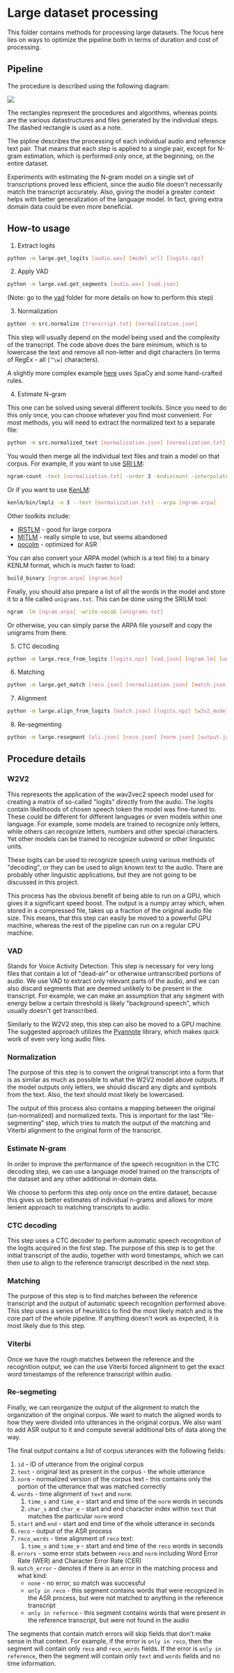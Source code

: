 # Large dataset processing

This folder contains methods for processing large datasets. The focus here lies
on ways to optimize the pipeline both in terms of duration and cost of processing.

## Pipeline

The procedure is described using the following diagram:

![](diagram.png)

The rectangles represent the procedures and algorithms, whereas points are the various
datastructures and files generated by the individual steps. The dashed rectangle is used
as a note.

The pipline describes the processing of each individual audio and reference text pair.
That means that each step is applied to a single pair, except for N-gram estimation,
which is performed only once, at the beginning, on the entire dataset.

Experiments with estimating the N-gram model on a single set of transcriptions proved
less efficient, since the audio file doesn't necessarily match the transcript accurately.
Also, giving the model a greater context helps with better generalization of the language model.
In fact, giving extra domain data could be even more beneficial.

## How-to usage

1. Extract logits

```bash
python -m large.get_logits [audio.wav] [model_url] [logits.npz]
```

2. Apply VAD

```bash
python -m large.vad.get_segments [audio.wav] [vad.json]
```

(Note: go to the [vad](vad) folder for more details on how to perform this step)

3. Normalization

```bash
python -m src.normalize [transcript.txt] [normalization.json]
```

This step will usually depend on the model being used and the complexity of the transcript.
The code above does the bare minimum, which is to lowercase the text and remove all non-letter and digit
characters (in terms of RegEx - all `[^\w]` characters).

A slightly more complex example [here](https://github.com/danijel3/TextNormalizePL) uses SpaCy and some hand-crafted
rules.

4. Estimate N-gram

This one can be solved using several different toolkits. Since you need to do this only once, you can
choose whatever you find most convenient. For most methods, you will need to extract the normalized text
to a separate file:

```bash
python -m src.normalized_text [normalization.json] [normalization.txt]
```

You would then merge all the individual text files and train a model on that corpus. For example, if you want
to use [SRI LM](http://www.speech.sri.com/projects/srilm/download.html):

```bash
ngram-count -text [normalization.txt] -order 3 -kndiscount -interpolate -lm [ngram.arpa]
```

Or if you want to use [KenLM](https://github.com/kpu/kenlm):

```bash
kenlm/bin/lmplz -o 3 --text [normalization.txt] --arpa [ngram.arpa]
```

Other toolkits include:

* [IRSTLM](http://hlt-mt.fbk.eu/technologies/irstlm) - good for large corpora
* [MITLM](https://github.com/mitlm/mitlm) - really simple to use, but seems abandoned
* [pocolm](https://github.com/danpovey/pocolm) - optimized for ASR

You can also convert your ARPA model (which is a text file) to a binary KENLM format, which is much faster to load:

```bash
build_binary [ngram.arpa] [ngram.bin]
```

Finally, you should also prepare a list of all the words in the model and store it to a file called `unigrams.txt`. This
can be done using the SRILM tool:

```bash
ngram -lm [ngram.arpa] -write-vocab [unigrams.txt]
```

Or otherwise, you can simply parse the ARPA file yourself and copy the unigrams from there.

5. CTC decoding

```bash
python -m large.reco_from_logits [logits.npz] [vad.json] [ngram.lm] [unigrams.txt] [w2v2_model] [reco.json]
```

6. Matching

```bash
python -m large.get_match [reco.json] [normalization.json] [match.json] 
```

7. Alignment

```bash
python -m large.align_from_logits [match.json] [logits.npz] [w2v2_model] [ali.json]
```

8. Re-segmenting

```bash
python -m large.resegment [ali.json] [reco.json] [norm.json] [output.json]
```

## Procedure details

### W2V2

This represents the application of the wav2vec2 speech model used for creating a matrix of
so-called "logits" directly from the audio. The logits contain likelihoods of chosen speech
token the model was fine-tuned to. These could be different for different languages or even
models within one language. For example, some models are trained to recognize only letters, while others
can recognize letters, numbers and other special characters. Yet other models can be trained to
recognize subword or other linguistic units.

These logits can be used to recognize speech using various methods of "decoding", or they can
be used to align known text to the audio. There are probably other linguistic applications, but
they are not going to be discussed in this project.

This process has the obvious benefit of being able to run on a GPU, which gives it
a significant speed boost. The output is a numpy array which, when stored in a compressed file,
takes up a fraction of the original audio file size. This means, that this step can easily be moved
to a powerful GPU machine, whereas the rest of the pipeline can run on a regular CPU machine.

### VAD

Stands for Voice Activity Detection. This step is necessary for very long files that contain a lot
of "dead-air" or otherwise untranscribed portions of audio. We use VAD to extract only relevant
parts of the audio, and we can also discard segments that are deemed unlikely to be present in the
transcript. For example, we can make an assumption that any segment with energy below a certain
threshold is likely "background speech", which usually doesn't get transcribed.

Similarly to the W2V2 step, this step can also be moved to a GPU machine. The suggested approach
utilizes the [Pyannote](https://github.com/pyannote/pyannote-audio) library, which makes quick work
of even very long audio files.

### Normalization

The purpose of this step is to convert the original transcript into a form that is
as similar as much as possible to what the W2V2 model above outputs. If the model outputs
only letters, we should discard any digits and symbols from the text. Also, the text should
most likely be lowercased.

The output of this process also contains a mapping between the original (un-normalized) and
normalized texts. This is important for the last "Re-segmenting" step, which tries to match
the output of the matching and Viterbi alignment to the original form of the transcript.

### Estimate N-gram

In order to improve the performance of the speech recognition in the CTC decoding step, we
can use a language model trained on the transcripts of the dataset and any other additional
in-domain data.

We choose to perform this step only once on the entire dataset, because this gives us better
estimates of individual n-grams and allows for more lenient approach to matching transcripts
to audio.

### CTC decoding

This step uses a CTC decoder to perform automatic speech recognition of the logits acquired
in the first step. The purpose of this step is to get the initial transcript of the audio,
together with word timestamps, which we can then use to align to the reference transcript described
in the next step.

### Matching

The purpose of this step is to find matches between the reference transcript and the output of
automatic speech recognition performed above. This step uses a series of heuristics to find the
most likely match and is the core part of the whole pipeline. If anything doesn't work as expected,
it is most likely due to this step.

### Viterbi

Once we have the rough matches between the reference and the recognition output, we can the use Viterbi
forced alignment to get the exact word timestamps of the reference transcript within audio.

### Re-segmeting

Finally, we can reorganize the output of the alignment to match the organization of the original corpus.
We want to match the aligned words to how they were divided into utterances in the original corpus. We also
want to add ASR output to it and compute several additional bits of data along the way.

The final output contains a list of corpus uterances with the following fields:

1. `id` - ID of utterance from the original corpus
2. `text` - original text as present in the corpus - the whole utterance
3. `norm` - normalized version of the corpus text - this contains only the portion of the utterance that was matched
   correctly
4. `words` - time alignment of `text` and `norm`:
   1. `time_s` and `time_e` - start and end time of the `norm` words in seconds
   2. `char_s` and `char_e` - start and end character index within `text` that matches the particular `norm` word
5. `start` and `end` - start and end time of the whole utterance in seconds
6. `reco` - output of the ASR process
7. `reco_words` - time alignment of `reco` text:
   1. `time_s` and `time_e` - start and end time of the `reco` words in seconds
8. `errors` - some error stats between `reco` and `norm` including Word Error Rate (WER) and Character Error Rate (CER)
9. `match_error` - denotes if there is an error in the matching process and what kind:
    * `none` - no error, so match was successful
    * `only in reco` - this segment contains words that were recognized in the ASR process, but were not matched to
      anything in the reference transcript
    * `only in refernce` - this segment contains words that were present in the reference transcript, but were not found
      in the audio

The segments that contain match errors will skip fields that don't make sense in that context. For example, if the
error is `only in reco`, then the segment will contain only `reco` and `reco_words` fields. If the error is `only in
reference`, then the segment will contain only `text` and `words` fields and no time information.